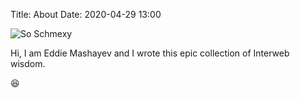 Title: About
Date: 2020-04-29 13:00

![So Schmexy][my_sweet_photo]

Hi, I am Eddie Mashayev and I wrote this epic collection of Interweb
wisdom. 

😆

[my_sweet_photo]: {static}/images/eddie.jpg